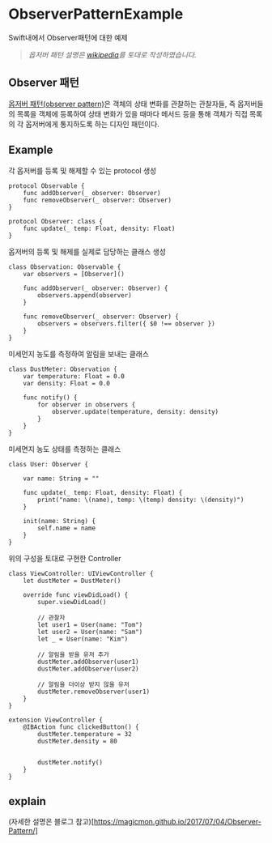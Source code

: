 # ObserverPatternExample
Swift내에서 Observer패턴에 대한 예제

> *옵저버 패턴 설명은 [wikipedia](https://ko.wikipedia.org/wiki/%EC%98%B5%EC%84%9C%EB%B2%84_%ED%8C%A8%ED%84%B4)를 토대로 작성하였습니다.*


## Observer 패턴
[옵저버 패턴(observer pattern)](https://ko.wikipedia.org/wiki/%EC%98%B5%EC%84%9C%EB%B2%84_%ED%8C%A8%ED%84%B4)은 객체의 상태 변화를 관찰하는 관찰자들, 즉 옵저버들의 목록을 객체에 등록하여 상태 변화가 있을 때마다 메서드 등을 통해 객체가 직접 목록의 각 옵저버에게 통지하도록 하는 디자인 패턴이다.

## Example
각 옵저버를 등록 및 해제할 수 있는 protocol 생성
```
protocol Observable {
    func addObserver(_ observer: Observer)
    func removeObserver(_ observer: Observer)
}

protocol Observer: class {
    func update(_ temp: Float, density: Float)
}
```

옵저버의 등록 및 해제를 실제로 담당하는 클래스 생성
```
class Observation: Observable {
    var observers = [Observer]()

    func addObserver(_ observer: Observer) {
        observers.append(observer)
    }

    func removeObserver(_ observer: Observer) {
        observers = observers.filter({ $0 !== observer })
    }
}
```

미세먼지 농도를 측정하여 알림을 보내는 클래스
```
class DustMeter: Observation {
    var temperature: Float = 0.0
    var density: Float = 0.0

    func notify() {
        for observer in observers {
            observer.update(temperature, density: density)
        }
    }
}
```

미세면지 농도 상태를 측정하는 클래스
```
class User: Observer {

    var name: String = ""

    func update(_ temp: Float, density: Float) {
        print("name: \(name), temp: \(temp) density: \(density)")
    }

    init(name: String) {
        self.name = name
    }
}
```

위의 구성을 토대로 구현한 Controller
```
class ViewController: UIViewController {
    let dustMeter = DustMeter()

    override func viewDidLoad() {
        super.viewDidLoad()

        // 관찰자
        let user1 = User(name: "Tom")
        let user2 = User(name: "Sam")
        let _ = User(name: "Kim")

        // 알림을 받을 유저 추가
        dustMeter.addObserver(user1)
        dustMeter.addObserver(user2)

        // 알림을 더이상 받지 않을 유저
        dustMeter.removeObserver(user1)
    }
}

extension ViewController {
    @IBAction func clickedButton() {
        dustMeter.temperature = 32
        dustMeter.density = 80


        dustMeter.notify()
    }
}
```

## explain
(자세한 설명은 블로그 참고)[https://magicmon.github.io/2017/07/04/Observer-Pattern/]

